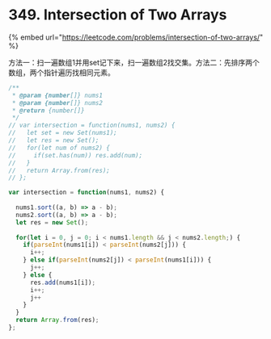 # 349. Intersection of Two Arrays

{% embed url="https://leetcode.com/problems/intersection-of-two-arrays/" %}

方法一：扫一遍数组1并用set记下来，扫一遍数组2找交集。方法二：先排序两个数组，两个指针遍历找相同元素。

```javascript
/**
 * @param {number[]} nums1
 * @param {number[]} nums2
 * @return {number[]}
 */
// var intersection = function(nums1, nums2) {
//   let set = new Set(nums1);
//   let res = new Set();
//   for(let num of nums2) {
//     if(set.has(num)) res.add(num);
//   }
//   return Array.from(res);
// };

var intersection = function(nums1, nums2) {
  
  nums1.sort((a, b) => a - b);
  nums2.sort((a, b) => a - b);
  let res = new Set();
  
  for(let i = 0, j = 0; i < nums1.length && j < nums2.length;) {
    if(parseInt(nums1[i]) < parseInt(nums2[j])) {
      i++;
    } else if(parseInt(nums2[j]) < parseInt(nums1[i])) {
      j++;
    } else {
      res.add(nums1[i]);
      i++;
      j++
    }
  }
  return Array.from(res);
};
```

